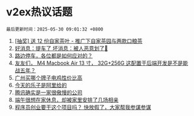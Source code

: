 # v2ex热议话题

`最后更新时间：2025-05-30 09:01:32 +0800`

1. [[抽奖] 送 12 份自家茶叶 - 推广下自家茶园与两款口粮茶](https://www.v2ex.com/t/1135227)
1. [好消息：提车了 坏消息：被人恶意划了🤬](https://www.v2ex.com/t/1135205)
1. [路边停车，各位都是如何应对的？](https://www.v2ex.com/t/1135063)
1. [友友们， M4 Macbook Air 13 寸， 32G+256G 这配置干后端开发是不是能战五年？](https://www.v2ex.com/t/1135050)
1. [广州买哪个牌子电鸡性价比高](https://www.v2ex.com/t/1135100)
1. [今天的乐子是阿里给的](https://www.v2ex.com/t/1135099)
1. [腾讯确实是一家很傲慢的公司](https://www.v2ex.com/t/1135198)
1. [端午很想在家休息，却被家里安排了几场相亲](https://www.v2ex.com/t/1135096)
1. [程序员创业要干这个项目吗？ 快放假了，大家帮我参谋参谋](https://www.v2ex.com/t/1135049)


